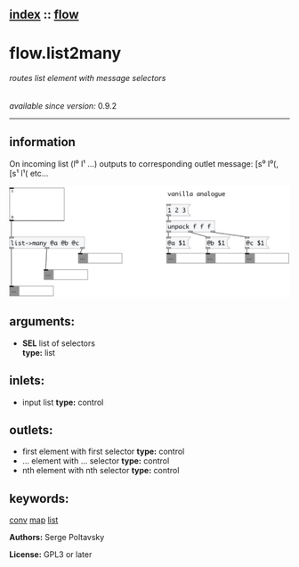 [index](index.html) :: [flow](category_flow.html)
---

# flow.list2many

###### routes list element with message selectors

*available since version:* 0.9.2

---


## information
On incoming list (l⁰ l¹ ...) outputs to corresponding outlet message: [s⁰ l⁰(, [s¹
            l¹( etc...



[![example](../examples/img/flow.list2many.jpg)](../examples/pd/flow.list2many.pd)



## arguments:

* **SEL**
list of selectors<br>
__type:__ list<br>







## inlets:

* input list 
__type:__ control<br>



## outlets:

* first element with first selector
__type:__ control<br>
* ... element with ... selector
__type:__ control<br>
* nth element with nth selector
__type:__ control<br>



## keywords:

[conv](keywords/conv.html)
[map](keywords/map.html)
[list](keywords/list.html)






**Authors:** Serge Poltavsky




**License:** GPL3 or later





